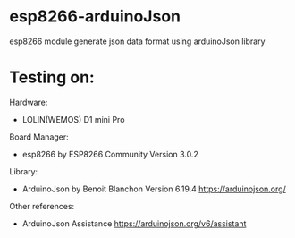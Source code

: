# esp8266-arduinoJson
esp8266 module generate json data format using arduinoJson library

# Testing on: 
Hardware: 
- LOLIN(WEMOS) D1 mini Pro

Board Manager:  
- esp8266 by ESP8266 Community Version 3.0.2

Library:  
- ArduinoJson by Benoit Blanchon Version 6.19.4 https://arduinojson.org/

Other references:
- ArduinoJson Assistance https://arduinojson.org/v6/assistant
